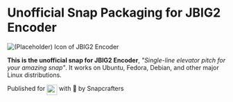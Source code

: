 # Unofficial Snap Packaging for JBIG2 Encoder
<!--
	Use the Staticaly service for easy access to in-repo pictures:
	https://www.staticaly.com/
-->
![(Placeholder) Icon of JBIG2 Encoder](https://cdn.staticaly.com/gh/Lin-Buo-Ren/snapcrafters-template-plus/bea3bc56/snap/gui/jbig2enc.png "(Placeholder) Icon of JBIG2 Encoder")

**This is the unofficial snap for JBIG2 Encoder**, *"Single-line elevator pitch for your amazing snap"*. It works on Ubuntu, Fedora, Debian, and other major Linux distributions.

<!-- Uncomment and modify this when you are provided a build status badge
[![Build Status Badge of the `jbig2enc` Snap](https://build.snapcraft.io/badge/_repo_owner_id_/_repo_name_id_.svg "Build Status of the `jbig2enc` snap")](https://build.snapcraft.io/user/_repo_owner_id_/_repo_name_id_)
-->

<!-- Uncomment and modify this when you have a screenshot
![Screenshot of the Snapped Application](local/screenshots/screenshot.png "Screenshot of the Snapped Application")
-->

Published for <img src="http://anything.codes/slack-emoji-for-techies/emoji/tux.png" align="top" width="24" /> with 💝 by Snapcrafters

<!-- Uncomment and modify this when you have published the snap to the Snap Store
## Installation
([Don't have snapd installed?](https://snapcraft.io/docs/core/install))

### In a Terminal
    # Install the snap #
    sudo snap install --channel=edge --devmode jbig2enc
    #sudo snap install --channel=beta jbig2enc
    #sudo snap install jbig2enc
    
    # Connect the snap to essential security confinement interfaces #
    ## (Proper reasoning for connecting _plug_name_) ##
    sudo snap connect jbig2enc:_plug_name_
    
    # Connect the snap to optional security confinement interfaces #
    ## (Proper reasoning for connecting _plug_name_) ##
    sudo snap connect jbig2enc:_plug_name_
    
    # Launch the application #
    jbig2enc
    snap run jbig2enc # If you have another existing installation

### The Graphical Way
[![Get it from the Snap Store](https://snapcraft.io/static/images/badges/en/snap-store-black.svg)](https://snapcraft.io/jbig2enc)
-->

<!-- Uncomment when you have test results
## What is Working
* [A list of functionallities that are verified working]

## What is NOT Working...yet 
Check out the [issue tracker](https://github.com/_repo_owner_id_/_repo_name_id_/issues) for known issues.
-->

<!-- Uncomment when you have initialized the URLs
## Support
* Report issues regarding using this snap to the issue tracker:  
  <https://github.com/_repo_owner_id_/_repo_name_id_/issues>
* You may also post on the Snapcraft Forum, under the `snap` topic category:  
  <https://forum.snapcraft.io/c/snap>
-->
